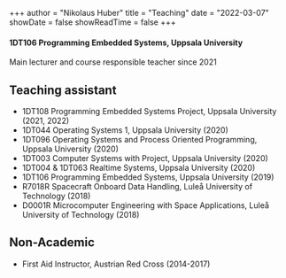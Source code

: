 +++
author = "Nikolaus Huber"
title = "Teaching" 
date = "2022-03-07"
showDate = false 
showReadTime = false 
+++

#### 1DT106 Programming Embedded Systems, Uppsala University 

Main lecturer and course responsible teacher since 2021

## Teaching assistant 

 - 1DT108 Programming Embedded Systems Project, Uppsala University (2021, 2022)
 - 1DT044 Operating Systems 1, Uppsala University (2020)
 - 1DT096 Operating Systems and Process Oriented Programming, Uppsala University (2020)
 - 1DT003 Computer Systems with Project, Uppsala University (2020)
 - 1DT004 & 1DT063 Realtime Systems, Uppsala University (2020) 
 - 1DT106 Programming Embedded Systems, Uppsala University (2019) 
 - R7018R Spacecraft Onboard Data Handling, Luleå University of Technology (2018) 
 - D0001R Microcomputer Engineering with Space Applications, Luleå University of Technology (2018) 

## Non-Academic 
 - First Aid Instructor, Austrian Red Cross (2014-2017)
